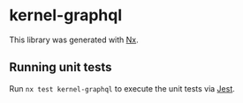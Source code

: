 # kernel-graphql

This library was generated with [Nx](https://nx.dev).

## Running unit tests

Run `nx test kernel-graphql` to execute the unit tests via [Jest](https://jestjs.io).
